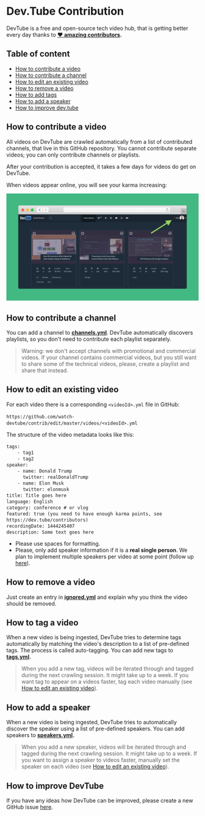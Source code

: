 # Dev.Tube Contribution

DevTube is a free and open-source tech video hub, that is getting better every day thanks to **[❤️ amazing contributors](https://dev.tube/contributors).**

## Table of content
- [How to contribute a video](#how-to-contribute-a-video)
- [How to contribute a channel](#how-to-contribute-a-channel)
- [How to edit an existing video](#how-to-edit-an-existing-video)
- [How to remove a video](#how-to-remove-a-video)
- [How to add tags](#how-to-tag-a-video)
- [How to add a speaker](#how-to-add-a-speaker)
- [How to improve dev.tube](#how-to-improve-devtube)

## How to contribute a video

All videos on DevTube are crawled automatically from a list of contributed channels, that live in this GitHub repository. You cannot contribute separate videos; you can only contribute channels or playlists. 

After your contribution is accepted, it takes a few days for videos do get on DevTube.

When videos appear online, you will see your karma increasing:

![karma up](/karma.png)

## How to contribute a channel

You can add a channel to **[channels.yml](https://github.com/watch-devtube/contrib/edit/master/channels.yml)**. DevTube automatically discovers playlists, so you don't need to contribute each playlist separately. 

> Warning: we don't accept channels with promotional and commercial videos. If your channel contains commercial videos, but you still want to share some of the technical videos, please, create a playlist and share that instead.

## How to edit an existing video

For each video there is a corresponding `<videoId>.yml` file in GitHub:

`https://github.com/watch-devtube/contrib/edit/master/videos/<videoId>.yml`

The structure of the video metadata looks like this:

```
tags:
    - tag1
    - tag2
speaker: 
    - name: Donald Trump
      twitter: realDonaldTrump
    - name: Elon Musk
      twitter: elonmusk
title: Title goes here
language: English
category: conference # or vlog
featured: true (you need to have enough karma points, see https://dev.tube/contributors)
recordingDate: 1444245407 
description: Some text goes here
```

* Please use spaces for formatting.
* Please, only add speaker information if it is a **real single person**. We plan to implement multiple speakers per video at some point (follow up [here](https://github.com/watch-devtube/web/issues/50)). 

## How to remove a video

Just create an entry in **[ignored.yml](https://github.com/watch-devtube/contrib/edit/master/ignored.yml)** and explain why you think the video should be removed. 

## How to tag a video

When a new video is being ingested, DevTube tries to determine tags automatically by matching the video's description to a list of pre-defined tags. The process is called auto-tagging. You can add new tags to **[tags.yml](https://github.com/watch-devtube/contrib/edit/master/tags.yml).**

> When you add a new tag, videos will be iterated through and tagged during the next crawling session. It might take up to a week. If you want tag to appear on a videos faster, tag each video manually (see [How to edit an existing video](#how-to-edit-an-existing-video)).

## How to add a speaker

When a new video is being ingested, DevTube tries to automatically discover the speaker using a list of pre-defined speakers. You can add speakers to **[speakers.yml](https://github.com/watch-devtube/contrib/edit/master/speakers.yml).**

> When you add a new speaker, videos will be iterated through and tagged during the next crawling session. It might take up to a week. If you want to assign a speaker to videos faster, manually set the speaker on each video (see [How to edit an existing video](#how-to-edit-an-existing-video)).

## How to improve DevTube

If you have any ideas how DevTube can be improved, please create a new GitHub issue [here](https://github.com/watch-devtube/web/issues).
